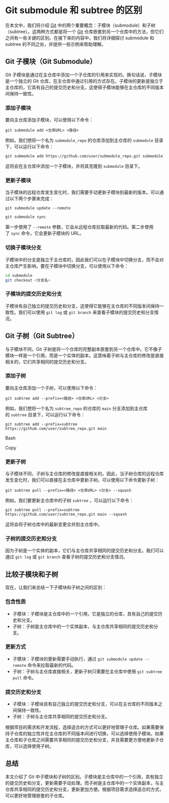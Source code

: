 # Git submodule 和 subtree 的区别

在本文中，我们将介绍 [Git](https://deepinout.com/git/git-top-tutorials/1696390559_j_git.html "Git 教程") 中的两个重要概念：子模块（submodule）和子树（subtree）。这两种方式都是将一个 [Git](https://deepinout.com/git/git-top-tutorials/1696390559_j_git.html "Git 教程") 仓库嵌套到另一个仓库中的方法，但它们之间有一些关键的区别。在接下来的内容中，我们将详细探讨 submodule 和 subtree 的不同之处，并提供一些示例来帮助理解。

## Git 子模块（Git Submodule）

Git 子模块是通过在主仓库中添加一个子仓库的引用来实现的。换句话说，子模块是一个独立的 Git 仓库，在主仓库中通过引用的方式存在。子模块的更新是独立于主仓库的，它具有自己的提交历史和分支。这使得子模块能够在主仓库的不同版本间保持一致性。

### 添加子模块

要向主仓库添加子模块，可以使用以下命令：

```
git submodule add <仓库URL> <路径>
```


例如，我们想将一个名为 `submodule_repo` 的仓库添加到主仓库的 `submodule` 目录下，可以运行以下命令：

```
git submodule add https://github.com/user/submodule_repo.git submodule
```


这将会在主仓库中添加一个子模块，并将其克隆到 `submodule` 目录下。

### 更新子模块

当子模块的远程仓库发生变化时，我们需要手动更新子模块到最新的版本。可以通过以下两个步骤来完成：

```
git submodule update --remote
```


```
git submodule sync
```



第一步使用了 `--remote` 参数，它会从远程仓库拉取最新的代码。第二步使用了 `sync` 命令，它会更新子模块的 URL。

### 切换子模块分支

子模块中的分支是独立于主仓库的，因此我们可以在子模块中切换分支，而不会对主仓库产生影响。要在子模块中切换分支，可以使用以下命令：

```bash
cd submodule
git checkout <分支名>
```
### 子模块的提交历史和分支

子模块有自己独立的提交历史和分支，这使得它能够在主仓库的不同版本间保持一致性。我们可以使用 `git log` 或 `git branch` 来查看子模块的提交历史和分支情况。

## Git 子树（Git Subtree）

与子模块不同，Git 子树是将一个仓库的完整副本嵌套到另一个仓库中。它不像子模块一样是一个引用，而是一个实体的副本。这意味着子树与主仓库的修改是直接相关的，它们共享相同的提交历史和分支。

### 添加子树

要向主仓库添加一个子树，可以使用以下命令：

```
git subtree add --prefix=<路径> <仓库URL> <分支>
```



例如，我们想将一个名为 `subtree_repo` 的仓库的 `main` 分支添加到主仓库的 `subtree` 目录下，可以运行以下命令：

```
git subtree add --prefix=subtree https://github.com/user/subtree_repo.git main
```

Bash

Copy

### 更新子树

与子模块不同，子树与主仓库的修改是直接相关的。因此，当子树仓库的远程仓库发生变化时，我们可以直接在主仓库中更新子树。可以使用以下命令更新子树：

```
git subtree pull --prefix=<路径> <仓库URL> <分支> --squash
```


例如，我们要更新主仓库中的子树 `subtree` ，可以运行以下命令：
```
git subtree pull --prefix=subtree https://github.com/user/subtree_repo.git main --squash
```

这将会将子树仓库中的最新变更合并到主仓库中。

### 子树的提交历史和分支

因为子树是一个实体的副本，它们与主仓库共享相同的提交历史和分支。我们可以通过 `git log` 或 `git branch` 查看子树的提交历史和分支情况。

## 比较子模块和子树

现在，让我们来总结一下子模块和子树之间的区别：

### 包含性质

-   子模块：子模块是主仓库中的一个引用，它是独立的仓库，具有自己的提交历史和分支。
-   子树：子树是主仓库中的一个实体副本，与主仓库共享相同的提交历史和分支。

### 更新方式

-   子模块：子模块的更新需要手动执行，通过 `git submodule update --remote` 命令来拉取最新的代码。
-   子树：子树与主仓库直接相关，更新子树只需要在主仓库中使用 `git subtree pull` 命令。

### 提交历史和分支

-   子模块：子模块具有自己独立的提交历史和分支，可以在主仓库的不同版本之间保持一致性。
-   子树：子树与主仓库共享相同的提交历史和分支。

根据项目的需求和开发流程，选择适合的方式可以更好地管理子仓库。如果需要保持子仓库的独立性并在主仓库的不同版本间进行切换，可以选择使用子模块。如果主仓库和子仓库之间需要共享相同的提交历史和分支，并且需要更方便地更新子仓库，可以选择使用子树。

## 总结

本文介绍了 Git 中子模块和子树的区别。子模块是主仓库中的一个引用，具有独立的提交历史和分支，更新需要手动处理。而子树是主仓库中的一个实体副本，与主仓库共享相同的提交历史和分支，更新更加方便。根据项目需求选择适合的方式，可以更好地管理嵌套的子仓库。